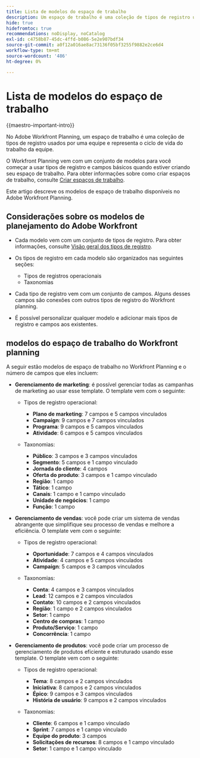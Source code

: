 ```yaml
---
title: Lista de modelos do espaço de trabalho
description: Um espaço de trabalho é uma coleção de tipos de registro usados por uma equipe e representa o ciclo de vida do trabalho da equipe. O Adobe Workfront Planning vem com um conjunto de modelos para você começar a usar tipos de registro e campos básicos quando estiver criando seu espaço de trabalho.
hide: true
hidefromtoc: true
recommendations: noDisplay, noCatalog
exl-id: c4758b87-45dc-4ffd-b086-5e2e907bdf34
source-git-commit: a0f12a016ae8ac73136f05bf3255f9882e2ce6d4
workflow-type: tm+mt
source-wordcount: '486'
ht-degree: 0%

---
```


<!--update the metadata with real information when making this available in TOC and in the left nav:
---
title: List of available workspace templates
description: You can use templates to create workspaces. This article provides a list of available workspace templates
hidefromtoc: yes
hide: yes
author: Alina
feature: Work Management
role: User
---

-->

# Lista de modelos do espaço de trabalho

{{maestro-important-intro}}

No Adobe Workfront Planning, um espaço de trabalho é uma coleção de tipos de registro usados por uma equipe e representa o ciclo de vida do trabalho da equipe.

O Workfront Planning vem com um conjunto de modelos para você começar a usar tipos de registro e campos básicos quando estiver criando seu espaço de trabalho. Para obter informações sobre como criar espaços de trabalho, consulte [Criar espaços de trabalho](../architecture/create-workspaces.md).

Este artigo descreve os modelos de espaço de trabalho disponíveis no Adobe Workfront Planning.

## Considerações sobre os modelos de planejamento do Adobe Workfront

* Cada modelo vem com um conjunto de tipos de registro. Para obter informações, consulte [Visão geral dos tipos de registro](../architecture/overview-of-record-types-and-taxonomies.md).
* Os tipos de registro em cada modelo são organizados nas seguintes seções:

   * Tipos de registros operacionais
   * Taxonomias
* Cada tipo de registro vem com um conjunto de campos. Alguns desses campos são conexões com outros tipos de registro do Workfront planning.
* É possível personalizar qualquer modelo e adicionar mais tipos de registro e campos aos existentes.

<!-- I modeled this article by the "List of available Blueprints" and that articles does not have an Access area

## Access requirements

You must have the following: 

<table style="table-layout:auto">
 <col>
 </col>
 <col>
 </col>
 <tbody>
  <tr>
   <td role="rowheader"><p>Adobe Workfront plan*</p></td>
   <td>
<p>Any</p>
<!--the above is only for closed beta; when going to GA - activate the following plans:    
<p>Current plan: Prime and Ultimate</p>
<p>Legacy plan: Enterprise</p>->
   </td>
  </tr>
  <tr>
   <td role="rowheader"><p>Adobe Workfront license*</p></td>
   <td>
   <p>Any</p> 
  <p>For more information, see <a href="../../administration-and-setup/add-users/access-levels-and-object-permissions/wf-licenses.md" class="MCXref xref">Adobe Workfront licenses overview</a>.</p> </td>
  </tr>
  <tr>
   <td role="rowheader"><p>Product</p></td>
   <td>
   <p> Adobe Workfront</p> </td>
  </tr>
  <tr>
   <td role="rowheader">Access level*</td>
   <td> <p>Any</p>  
</td>
  </tr>
<tr>
   <td role="rowheader">Layout template</td>
   <td> <p>Your system administrator must add the Maestro area in your layout template. For information, see the "Enable Maestro for the users in your Workfront instance" section in the article <a href="../maestro/maestro-overview.md">Adobe Maestro overview</a>. </p>  
</td>
  </tr>
 </tbody>
</table>

>[!NOTE]
>
>*If you don't have access, ask your Workfront administrator if they set additional restrictions in your access level. For information on how a Workfront administrator can change your access level, see [Create or modify custom access levels](../administration-and-setup/add-users/configure-and-grant-access/create-modify-access-levels.md).

-->

## modelos do espaço de trabalho do Workfront planning

A seguir estão modelos de espaço de trabalho no Workfront Planning e o número de campos que eles incluem:

* **Gerenciamento de marketing**: é possível gerenciar todas as campanhas de marketing ao usar esse template. O template vem com o seguinte:

   * Tipos de registro operacional:

      * **Plano de marketing**: 7 campos e 5 campos vinculados
      * **Campaign**: 9 campos e 7 campos vinculados
      * **Programa**: 9 campos e 5 campos vinculados
      * **Atividade**: 6 campos e 5 campos vinculados
   * Taxonomias:
      * **Público**: 3 campos e 3 campos vinculados
      * **Segmento**: 5 campos e 1 campo vinculado
      * **Jornada do cliente**: 4 campos
      * **Oferta do produto**: 3 campos e 1 campo vinculado
      * **Região**: 1 campo
      * **Tático**: 1 campo
      * **Canais**: 1 campo e 1 campo vinculado
      * **Unidade de negócios**: 1 campo
      * **Função**: 1 campo

* **Gerenciamento de vendas**: você pode criar um sistema de vendas abrangente que simplifique seu processo de vendas e melhore a eficiência. O template vem com o seguinte:

   * Tipos de registro operacional:

      * **Oportunidade**: 7 campos e 4 campos vinculados
      * **Atividade**: 4 campos e 5 campos vinculados
      * **Campaign**: 5 campos e 3 campos vinculados
   * Taxonomias:
      * **Conta**: 4 campos e 3 campos vinculados
      * **Lead**: 12 campos e 2 campos vinculados
      * **Contato**: 10 campos e 2 campos vinculados
      * **Região**: 1 campo e 2 campos vinculados
      * **Setor**: 1 campo
      * **Centro de compras**: 1 campo
      * **Produto/Serviço**: 1 campo
      * **Concorrência**: 1 campo

* **Gerenciamento de produtos**: você pode criar um processo de gerenciamento de produtos eficiente e estruturado usando esse template. O template vem com o seguinte:

   * Tipos de registro operacional:

      * **Tema**: 8 campos e 2 campos vinculados
      * **Iniciativa**: 8 campos e 2 campos vinculados
      * **Épico**: 9 campos e 3 campos vinculados
      * **História de usuário**: 9 campos e 2 campos vinculados

   * Taxonomias:

      * **Cliente**: 6 campos e 1 campo vinculado
      * **Sprint**: 7 campos e 1 campo vinculado
      * **Equipe do produto**: 3 campos
      * **Solicitações de recursos**: 8 campos e 1 campo vinculado
      * **Setor**: 1 campo e 1 campo vinculado
